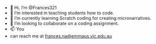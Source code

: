 - 👋 Hi, I’m @Frances321
- 👀 I’m interested in teaching students how to code.
- 🌱 I’m currently learning Scratch coding for creating micronarratives.
- 💞️ I’m looking to collaborate on a coding assignment.
- 📫 You
-  can reach me at frances.na@emmaus.vic.edu.au

<!---
Frances321/Frances321 is a ✨ special ✨ repository because its `README.md` (this file) appears on your GitHub profile.
You can click the Preview link to take a look at your changes.
--->

